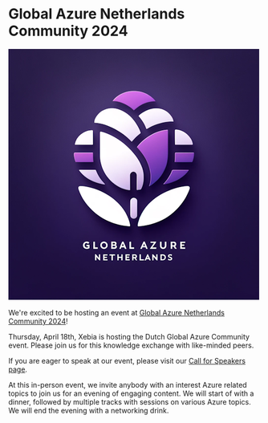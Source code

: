 # Global Azure Netherlands Community 2024

![Global Azure Netherlands Community 2024](image.png)

We're excited to be hosting an event at [Global Azure Netherlands Community 2024](https://events.xebia.com/global-azure-nl-community-event-18-april-2024)!

Thursday, April 18th, Xebia is hosting the Dutch Global Azure Community event.  Please join us for this knowledge exchange with like-minded peers.

If you are eager to speak at our event, please visit our [Call for Speakers page](https://sessionize.com/global-azure-netherlands-2024/).

At this in-person event, we invite anybody with an interest Azure related topics to join us for an evening of engaging content. We will start of with a dinner, followed by multiple tracks with sessions on various Azure topics. We will end the evening with a networking drink.